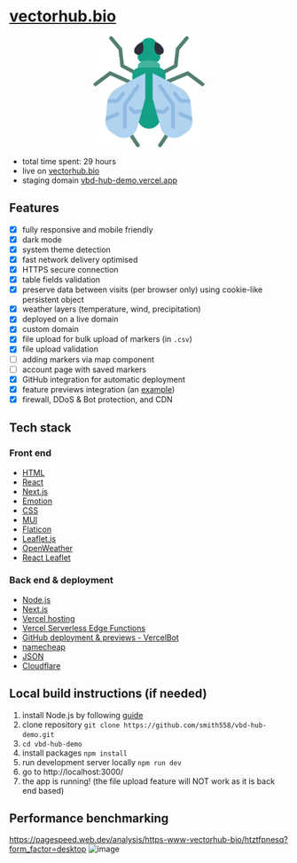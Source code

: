 # [vectorhub.bio](https://vectorhub.bio/)

<center>
  <img src="./public/favicon.png" alt="Image Description" width="200">
</center>

- total time spent: 29 hours
- live on [vectorhub.bio](https://vectorhub.bio/)
- staging domain [vbd-hub-demo.vercel.app](https://vbd-hub-demo.vercel.app/)

## Features
- [x] fully responsive and mobile friendly
- [x] dark mode
- [x] system theme detection
- [x] fast network delivery optimised
- [x] HTTPS secure connection
- [x] table fields validation
- [x] preserve data between visits (per browser only) using cookie-like persistent object
- [x] weather layers (temperature, wind, precipitation)
- [x] deployed on a live domain
- [x] custom domain
- [x] file upload for bulk upload of markers (in `.csv`)
- [x] file upload validation
- [ ] adding markers via map component
- [ ] account page with saved markers
- [x] GitHub integration for automatic deployment
- [x] feature previews integration (an [example](https://github.com/smith558/vbd-hub-demo/pull/4))
- [x] firewall, DDoS & Bot protection, and CDN

## Tech stack

### Front end
- [HTML](https://html.spec.whatwg.org/multipage/)
- [React](https://react.dev/)
- [Next.js](https://nextjs.org/)
- [Emotion](https://emotion.sh/)
- [CSS](https://www.w3.org/TR/CSS/)
- [MUI](https://mui.com/)
- [Flaticon](https://www.flaticon.com/)
- [Leaflet.js](https://leafletjs.com/)
- [OpenWeather](https://openweathermap.org/)
- [React Leaflet](https://react-leaflet.js.org/)

### Back end & deployment
- [Node.js](https://nodejs.org/en/)
- [Next.js](https://nextjs.org/)
- [Vercel hosting](https://vercel.com/)
- [Vercel Serverless Edge Functions](https://vercel.com/docs/functions)
- [GitHub deployment & previews - VercelBot](https://github.com/apps/vercel)
- [namecheap](https://www.namecheap.com/)
- [JSON](https://www.json.org/)
- [Cloudflare](https://www.cloudflare.com/en-gb/security/)

## Local build instructions (if needed)

1. install Node.js by following [guide](https://nodejs.org/en)
2. clone repository `git clone https://github.com/smith558/vbd-hub-demo.git`
3. `cd vbd-hub-demo`
4. install packages `npm install`
5. run development server locally `npm run dev`
6. go to http://localhost:3000/
7. the app is running! (the file upload feature will NOT work as it is back end based)

## Performance benchmarking
https://pagespeed.web.dev/analysis/https-www-vectorhub-bio/htztfpnesq?form_factor=desktop
![image](https://github.com/smith558/vbd-hub-demo/assets/44023416/376e8c57-2438-49a4-b403-695279be6b94)

